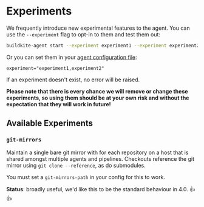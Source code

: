 # Experiments

We frequently introduce new experimental features to the agent. You can use the `--experiment` flag to opt-in to them and test them out:

```bash
buildkite-agent start --experiment experiment1 --experiment experiment2
```

Or you can set them in your [agent configuration file](https://buildkite.com/docs/agent/v3/configuration):

```
experiment="experiment1,experiment2"
```

If an experiment doesn't exist, no error will be raised.

**Please note that there is every chance we will remove or change these experiments, so using them should be at your own risk and without the expectation that they will work in future!**

## Available Experiments

### `git-mirrors`

Maintain a single bare git mirror with for each repository on a host that is shared amongst multiple agents and pipelines. Checkouts reference the git mirror using `git clone --reference`, as do submodules.

You must set a `git-mirrors-path` in your config for this to work.

**Status**: broadly useful, we'd like this to be the standard behaviour in 4.0. 👍👍
